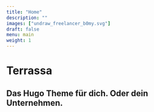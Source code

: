 ```yaml
---
title: "Home"
description: ""
images: ["undraw_freelancer_b0my.svg"]
draft: false
menu: main
weight: 1
---
```


# Terrassa
## Das Hugo Theme für dich. Oder dein Unternehmen.
